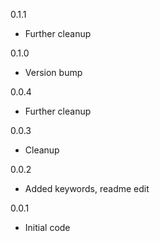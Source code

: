 0.1.1
- Further cleanup

0.1.0
- Version bump

0.0.4
- Further cleanup

0.0.3
- Cleanup

0.0.2
- Added keywords, readme edit

0.0.1
- Initial code
